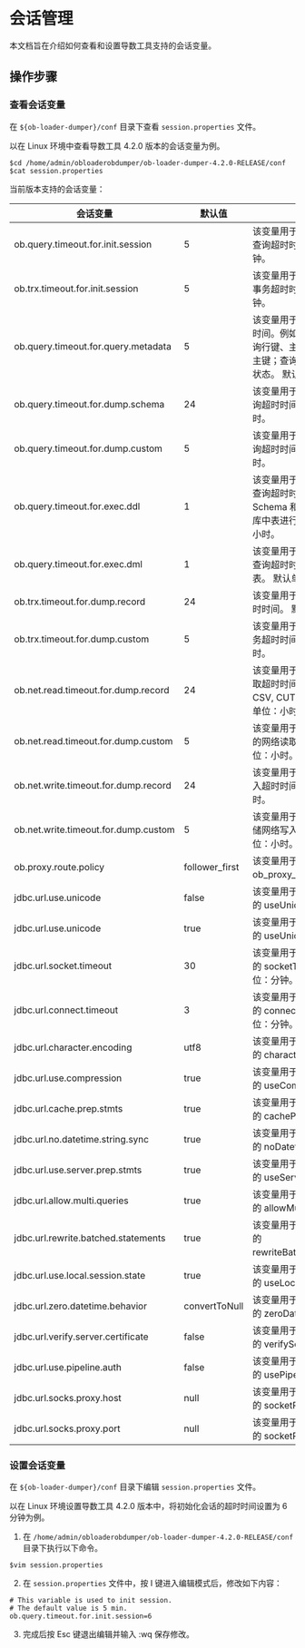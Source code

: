 # 会话管理

本文档旨在介绍如何查看和设置导数工具支持的会话变量。


## 操作步骤

### 查看会话变量

在 `${ob-loader-dumper}/conf` 目录下查看 `session.properties` 文件。

以在 Linux 环境中查看导数工具 4.2.0 版本的会话变量为例。

```shell
$cd /home/admin/obloaderobdumper/ob-loader-dumper-4.2.0-RELEASE/conf
$cat session.properties
```

当前版本支持的会话变量：

|         会话变量    |  默认值   |  说明 |
|-----------------|---------|---------|
| ob.query.timeout.for.init.session   | 5 | 该变量用于设置初始化会话的查询超时时间。默认单位：分钟。         |
| ob.trx.timeout.for.init.session       | 5 | 该变量用于设置初始化会话的事务超时时间。默认单位：分钟。 |
| ob.query.timeout.for.query.metadata | 5 | 该变量用于查询元数据的超时时间。例如：查询数据库；查询行键、主键、宏范围；查询主键；查询唯一键；查询加载状态。 默认单位：分钟。       |
| ob.query.timeout.for.dump.schema | 24 | 该变量用于导出 Schema 的查询超时时间。默认单位：小时。       |
| ob.query.timeout.for.dump.custom | 5 | 该变量用于自定义导出时的查询超时时间。 默认单位：小时。       |
|ob.query.timeout.for.exec.ddl | 1 | 该变量用于执行 DDL 语句的查询超时时间。例如：导入 Schema 和导入数据前对目标库中表进行截断。 默认单位：小时。       |
| ob.query.timeout.for.exec.dml | 1 | 该变量用于执行 DML 语句的查询超时时间。例如：删除表。 默认单位：小时。       |
| ob.trx.timeout.for.dump.record | 24 | 该变量用于导出记录的事务超时时间。 默认单位：小时。       |
| ob.trx.timeout.for.dump.custom | 5 | 该变量用于自定义导出时的事务超时时间。 默认单位：小时。       |
| ob.net.read.timeout.for.dump.record| 24 | 该变量用于导出记录的网络读取超时时间。该记录支持 CSV, CUT, SQL 格式。默认单位：小时。       |
|ob.net.read.timeout.for.dump.custom | 5 | 该变量用于使用自定义导出时的网络读取超时时间。 默认单位：小时。       |
|ob.net.write.timeout.for.dump.record | 24 | 该变量用于导出记录的网络写入超时时间。 默认单位：小时。       |
|ob.net.write.timeout.for.dump.custom  | 5 | 该变量用于自定义导出时的转储网络写入超时时间。 默认单位：小时。       |
| ob.proxy.route.policy | follower_first | 该变量用于设置会话变量 ob_proxy_route_policy。 |
| jdbc.url.use.unicode | false | 该变量用于设置 jdbc url 选项的 useUnicode。       |
| jdbc.url.use.unicode | true | 该变量用于设置 jdbc url 选项的 useUnicode。     |
|jdbc.url.socket.timeout | 30 | 该变量用于设置 jdbc url 选项的 socketTimeout。 默认单位：分钟。       |
|  jdbc.url.connect.timeout| 3 | 该变量用于设置 jdbc url 选项的 connectTimeout。 默认单位：分钟。       |
| jdbc.url.character.encoding | utf8 | 该变量用于设置 jdbc url 选项的 characterEncoding。       |
|jdbc.url.use.compression  | true | 该变量用于设置 jdbc url 选项的 useCompression。      |
|jdbc.url.cache.prep.stmts|true|该变量用于设置 jdbc url 选项的 cachePrepStmts。|
|jdbc.url.no.datetime.string.sync|true|该变量用于设置 jdbc url 选项的 noDatetimeStringSync。|
|jdbc.url.use.server.prep.stmts|true|该变量用于设置 jdbc url 选项的 useServerPrepStmts。|
|jdbc.url.allow.multi.queries|true|该变量用于设置 jdbc url 选项的 allowMultiQueries。|
|jdbc.url.rewrite.batched.statements|true|该变量用于设置 jdbc url 选项的 rewriteBatchedStatements。|
|jdbc.url.use.local.session.state|true|该变量用于设置 jdbc url 选项的 useLocalSessionState。|
|jdbc.url.zero.datetime.behavior|convertToNull|该变量用于设置 jdbc url 选项的 zeroDateTimeBehavior。|
|jdbc.url.verify.server.certificate|false|该变量用于设置 jdbc url 选项的 verifyServerCertificate。|
|jdbc.url.use.pipeline.auth|false|该变量用于设置 jdbc url 选项的 usePipelineAuth。|
|jdbc.url.socks.proxy.host|null|该变量用于设置 jdbc url 选项的 socketProxyHost。|
|jdbc.url.socks.proxy.port|null|该变量用于设置 jdbc url 选项的 socketProxyPort。|

### 设置会话变量

在 `${ob-loader-dumper}/conf` 目录下编辑 `session.properties` 文件。

以在 Linux 环境设置导数工具 4.2.0 版本中，将初始化会话的超时时间设置为 6 分钟为例。

1. 在 `/home/admin/obloaderobdumper/ob-loader-dumper-4.2.0-RELEASE/conf` 目录下执行以下命令。

```shell
$vim session.properties
```
2. 在 `session.properties` 文件中，按 I 键进入编辑模式后，修改如下内容：

```shell
# This variable is used to init session.
# The default value is 5 min.
ob.query.timeout.for.init.session=6
```
3. 完成后按 Esc 键退出编辑并输入 :wq 保存修改。